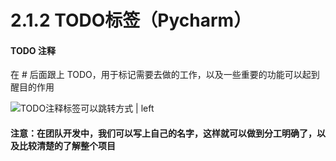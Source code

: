 # 2.1.2 TODO标签（Pycharm）

#### <a name="lwa9zl"></a>TODO 注释
在 # 后面跟上 TODO，用于标记需要去做的工作，以及一些重要的功能可以起到醒目的作用

![TODO注释标签可以跳转方式 | left](https://upload-images.jianshu.io/upload_images/1086206-a1f4aef6b78a39da.png?imageMogr2/auto-orient/strip%7CimageView2/2/w/1240 "")


#### <a name="p7y6aq"></a>注意：在团队开发中，我们可以写上自己的名字，这样就可以做到分工明确了，以及比较清楚的了解整个项目

